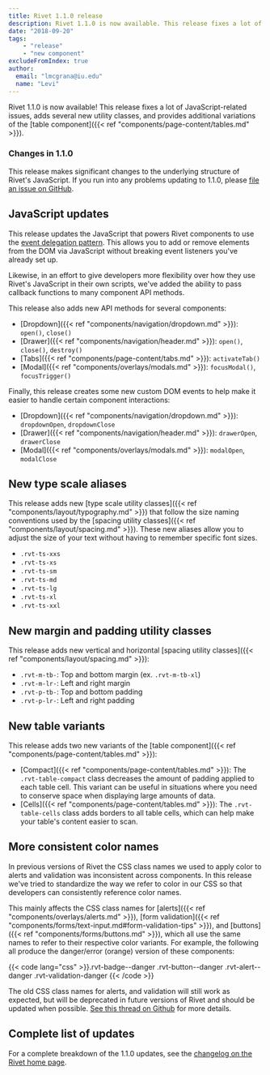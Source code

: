 ```yaml
---
title: Rivet 1.1.0 release
description: Rivet 1.1.0 is now available. This release fixes a lot of JavaScript-related issues, adds several new utility classes, and provides additional variations of the table component.
date: "2018-09-20"
tags:
    - "release"
    - "new component"
excludeFromIndex: true
author:
  email: "lmcgrana@iu.edu"
  name: "Levi"
---
```

Rivet 1.1.0 is now available! This release fixes a lot of JavaScript-related issues, adds several new utility classes, and provides additional variations of the [table component]({{< ref "components/page-content/tables.md" >}}).

<div class="rvt-alert rvt-alert--info rvt-m-bottom-md rvt-m-top-sm">
    <h3 class="rvt-alert__title" id="warning-alert-title">Changes in 1.1.0</h3>
    <p class="rvt-alert__message">This release makes significant changes to the underlying structure of Rivet's JavaScript. If you run into any problems updating to 1.1.0, please <a href="https://github.com/indiana-university/rivet-source/issues/new/choose">file an issue on GitHub</a>.</p>
</div>

## JavaScript updates

This release updates the JavaScript that powers Rivet components to use the [event delegation pattern](https://davidwalsh.name/event-delegate). This allows you to add or remove elements from the DOM via JavaScript without breaking event listeners you've already set up.

Likewise, in an effort to give developers more flexibility over how they use Rivet's JavaScript in their own scripts, we've added the ability to pass callback functions to many component API methods.

This release also adds new API methods for several components:

- [Dropdown]({{< ref "components/navigation/dropdown.md" >}}): `open()`, `close()`
- [Drawer]({{< ref "components/navigation/header.md" >}}): `open()`, `close()`, `destroy()`
- [Tabs]({{< ref "components/page-content/tabs.md" >}}): `activateTab()`
- [Modal]({{< ref "components/overlays/modals.md" >}}): `focusModal()`, `focusTrigger()`

Finally, this release creates some new custom DOM events to help make it easier to handle certain component interactions:

- [Dropdown]({{< ref "components/navigation/dropdown.md" >}}): `dropdownOpen`, `dropdownClose`
- [Drawer]({{< ref "components/navigation/header.md" >}}): `drawerOpen`, `drawerClose`
- [Modal]({{< ref "components/overlays/modals.md" >}}): `modalOpen`, `modalClose`

## New type scale aliases

This release adds new [type scale utility classes]({{< ref "components/layout/typography.md" >}}) that follow the size naming conventions used by the [spacing utility classes]({{< ref "components/layout/spacing.md" >}}). These new aliases allow you to adjust the size of your text without having to remember specific font sizes.

- `.rvt-ts-xxs`
- `.rvt-ts-xs`
- `.rvt-ts-sm`
- `.rvt-ts-md`
- `.rvt-ts-lg`
- `.rvt-ts-xl`
- `.rvt-ts-xxl`

## New margin and padding utility classes

This release adds new vertical and horizontal [spacing utility classes]({{< ref "components/layout/spacing.md" >}}):

- `.rvt-m-tb-`: Top and bottom margin (ex. `.rvt-m-tb-xl`)
- `.rvt-m-lr-`: Left and right margin
- `.rvt-p-tb-`: Top and bottom padding
- `.rvt-p-lr-`: Left and right padding

## New table variants

This release adds two new variants of the [table component]({{< ref "components/page-content/tables.md" >}}):

- [Compact]({{< ref "components/page-content/tables.md" >}}): The `.rvt-table-compact` class decreases the amount of padding applied to each table cell. This variant can be useful in situations where you need to conserve space when displaying large amounts of data.
- [Cells]({{< ref "components/page-content/tables.md" >}}): The `.rvt-table-cells` class adds borders to all table cells, which can help make your table's content easier to scan.

## More consistent color names
In previous versions of Rivet the CSS class names we used to apply color to alerts and validation was inconsistent across components. In this release we've tried to standardize the way we refer to color in our CSS so that developers can consistently reference color names.

This mainly affects the CSS class names for [alerts]({{< ref "components/overlays/alerts.md" >}}), [form validation]({{< ref "components/forms/text-input.md#form-validation-tips" >}}), and [buttons]({{< ref "components/forms/buttons.md" >}}), which all use the same names to refer to their respective color variants. For example, the following all produce the danger/error (orange) version of these components:

{{< code lang="css" >}}.rvt-badge--danger
.rvt-button--danger
.rvt-alert--danger
.rvt-validation-danger
{{< /code >}}

The old CSS class names for alerts, and validation will still work as expected, but will be deprecated in future versions of Rivet and should be updated when possible. [See this thread on Github](https://github.iu.edu/UITS/rivet-source/pull/320) for more details.

## Complete list of updates

For a complete breakdown of the 1.1.0 updates, see the [changelog on the Rivet home page](../../#changelog).